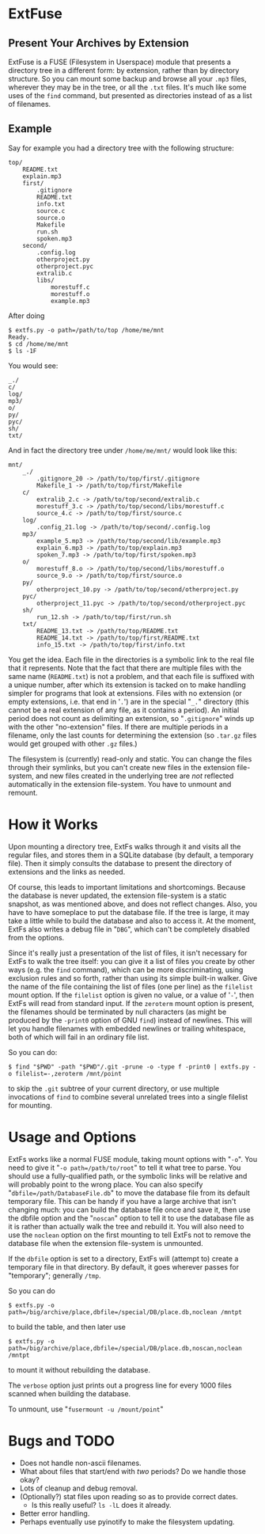 <!-- -*- markdown -*- -->
# ExtFuse

## Present Your Archives by Extension

ExtFuse is a FUSE (Filesystem in Userspace) module that presents a directory tree in a different form: by extension, rather than by directory structure.  So you can mount some backup and browse all your `.mp3` files, wherever they may be in the tree, or all the `.txt` files. It's much like some uses of the `find` command, but presented as directories instead of as a list of filenames.

## Example

Say for example you had a directory tree with the following structure:

	top/
		README.txt
		explain.mp3
		first/
			.gitignore
			README.txt
			info.txt
			source.c
			source.o
			Makefile
			run.sh
			spoken.mp3
		second/
			.config.log
			otherproject.py
			otherproject.pyc
			extralib.c
			libs/
				morestuff.c
				morestuff.o
				example.mp3

After doing

	$ extfs.py -o path=/path/to/top /home/me/mnt
	Ready.
	$ cd /home/me/mnt
	$ ls -1F

You would see:

	_./
	c/
	log/
	mp3/
	o/
	py/
	pyc/
	sh/
	txt/

And in fact the directory tree under `/home/me/mnt/` would look like this:

	mnt/
		_./
			.gitignore_20 -> /path/to/top/first/.gitignore
			Makefile_1 -> /path/to/top/first/Makefile
		c/
			extralib_2.c -> /path/to/top/second/extralib.c
			morestuff_3.c -> /path/to/top/second/libs/morestuff.c
			source_4.c -> /path/to/top/first/source.c
		log/
			.config_21.log -> /path/to/top/second/.config.log
		mp3/
			example_5.mp3 -> /path/to/top/second/lib/example.mp3
			explain_6.mp3 -> /path/to/top/explain.mp3
			spoken_7.mp3 -> /path/to/top/first/spoken.mp3
		o/
			morestuff_8.o -> /path/to/top/second/libs/morestuff.o
			source_9.o -> /path/to/top/first/source.o
		py/
			otherproject_10.py -> /path/to/top/second/otherproject.py
		pyc/
			otherproject_11.pyc -> /path/to/top/second/otherproject.pyc
		sh/
			run_12.sh -> /path/to/top/first/run.sh
		txt/
			README_13.txt -> /path/to/top/README.txt
			README_14.txt -> /path/to/top/first/README.txt
			info_15.txt -> /path/to/top/first/info.txt

You get the idea.  Each file in the directories is a symbolic link to the real file that it represents.  Note that the fact that there are multiple files with the same name (`README.txt`) is not a problem, and that each file is suffixed with a unique number, after which its extension is tacked on to make handling simpler for programs that look at extensions.  Files with no extension (or empty extensions, i.e. that end in '`.`') are in the special "`_.`" directory (this cannot be a real extension of any file, as it contains a period).  An initial period does not count as delimiting an extension, so "`.gitignore`" winds up with the other "no-extension" files.  If there are multiple periods in a filename, only the last counts for determining the extension (so `.tar.gz` files would get grouped with other `.gz` files.)

The filesystem is (currently) read-only and static.  You can change the files through their symlinks, but you can't create new files in the extension file-system, and new files created in the underlying tree are *not* reflected automatically in the extension file-system. You have to unmount and remount.

# How it Works

Upon mounting a directory tree, ExtFs walks through it and visits all the regular files, and stores them in a SQLite database (by default, a temporary file).  Then it simply consults the database to present the directory of extensions and the links as needed.

Of course, this leads to important limitations and shortcomings. Because the database is never updated, the extension file-system is a static snapshot, as was mentioned above, and does not reflect changes. Also, you have to have someplace to put the database file.  If the tree is large, it may take a little while to build the database and also to access it.  At the moment, ExtFs also writes a debug file in "`DBG`", which can't be completely disabled from the options.

Since it's really just a presentation of the list of files, it isn't necessary for ExtFs to walk the tree itself: you can give it a list of files you create by other ways (e.g. the `find` command), which can be more discriminating, using exclusion rules and so forth, rather than using its simple built-in walker.  Give the name of the file containing the list of files (one per line) as the `filelist` mount option.  If the `filelist` option is given no value, or a value of '`-`', then ExtFs will read from standard input.  If the `zeroterm` mount option is present, the filenames should be terminated by null characters (as might be produced by the `-print0` option of GNU `find`) instead of newlines.  This will let you handle filenames with embedded newlines or trailing whitespace, both of which will fail in an ordinary file list.

So you can do:

	$ find "$PWD" -path "$PWD"/.git -prune -o -type f -print0 | extfs.py -o filelist=-,zeroterm /mnt/point

to skip the `.git` subtree of your current directory, or use multiple invocations of `find` to combine several unrelated trees into a single filelist for mounting.

# Usage and Options

ExtFs works like a normal FUSE module, taking mount options with "`-o`". You need to give it "`-o path=/path/to/root`" to tell it what tree to parse.  You should use a fully-qualified path, or the symbolic links will be relative and will probably point to the wrong place.  You can also specify "`dbfile=/path/DatabaseFile.db`" to move the database file from its default temporary file.  This can be handy if you have a large archive that isn't changing much: you can build the database file once and save it, then use the dbfile option and the "`noscan`" option to tell it to use the database file as it is rather than actually walk the tree and rebuild it.  You will also need to use the `noclean` option on the first mounting to tell ExtFs not to remove the database file when the extension file-system is unmounted.

If the `dbfile` option is set to a directory, ExtFs will (attempt to) create a temporary file in that directory.  By default, it goes wherever passes for "temporary"; generally `/tmp`.

So you can do

	$ extfs.py -o path=/big/archive/place,dbfile=/special/DB/place.db,noclean /mntpt

to build the table, and then later use

	$ extfs.py -o path=/big/archive/place,dbfile=/special/DB/place.db,noscan,noclean /mntpt

to mount it without rebuilding the database.

The `verbose` option just prints out a progress line for every 1000 files scanned when building the database.

To unmount, use "`fusermount -u /mount/point`"

# Bugs and TODO

* Does not handle non-ascii filenames.
* What about files that start/end with *two* periods? Do we handle those okay?
* Lots of cleanup and debug removal.
* (Optionally?) stat files upon reading so as to provide correct dates.
	* Is this really useful?  `ls -lL` does it already.
* Better error handling.
* Perhaps eventually use pyinotify to make the filesystem updating.
